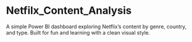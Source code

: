 # Netfilx_Content_Analysis
A simple Power BI dashboard exploring Netflix’s content by genre, country, and type. Built for fun and learning with a clean visual style.
